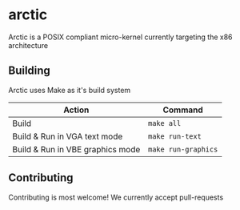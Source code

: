 # arctic
Arctic is a POSIX compliant micro-kernel currently targeting the x86 architecture

## Building
Arctic uses Make as it's build system

| Action                            | Command                 |
| --------------------------------- | ----------------------- |
| Build                             | ```make all```          |
| Build & Run in VGA text mode      | ```make run-text```     |
| Build & Run in VBE graphics mode  | ```make run-graphics``` |

## Contributing
Contributing is most welcome! We currently accept pull-requests